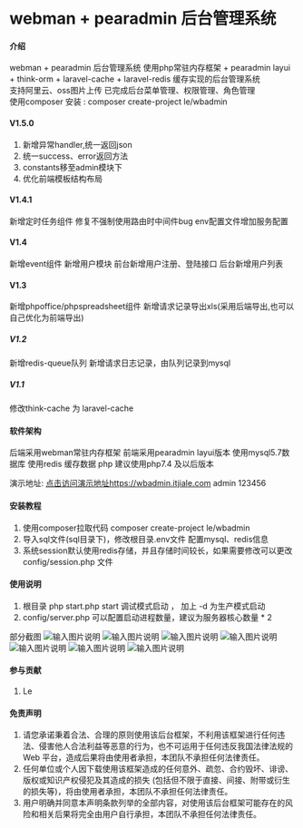 # webman + pearadmin 后台管理系统

#### 介绍
webman + pearadmin 后台管理系统
使用php常驻内存框架 + pearadmin layui + think-orm + laravel-cache + laravel-redis 缓存实现的后台管理系统<br/>
支持阿里云、oss图片上传
已完成后台菜单管理、权限管理、角色管理
<br/>
使用composer 安装 : composer create-project le/wbadmin

####  V1.5.0
1. 新增异常handler,统一返回json
2. 统一success、error返回方法
3. constants移至admin模块下
4. 优化前端模板结构布局

####  V1.4.1
新增定时任务组件
修复不强制使用路由时中间件bug
env配置文件增加服务配置

####  V1.4
新增event组件
新增用户模块
前台新增用户注册、登陆接口
后台新增用户列表

####  V1.3
新增phpoffice/phpspreadsheet组件
新增请求记录导出xls(采用后端导出,也可以自己优化为前端导出)


##### V1.2
新增redis-queue队列
新增请求日志记录，由队列记录到mysql

##### V1.1
修改think-cache 为 laravel-cache


#### 软件架构
后端采用webman常驻内存框架
前端采用pearadmin layui版本
使用mysql5.7数据库
使用redis 缓存数据
php 建议使用php7.4 及以后版本

演示地址:
[点击访问演示地址https://wbadmin.itjiale.com](https://wbadmin.itjiale.com/admin)
admin
123456


#### 安装教程

1.  使用composer拉取代码 composer create-project le/wbadmin  
2.  导入sql文件(sql目录下)，修改根目录.env文件 配置mysql、redis信息
3.  系统session默认使用redis存储，并且存储时间较长，如果需要修改可以更改 config/session.php 文件

#### 使用说明

1.  根目录 php start.php start 调试模式启动 ， 加上 -d 为生产模式启动
2.  config/server.php 可以配置启动进程数量，建议为服务器核心数量 * 2

部分截图
![输入图片说明](https://foruda.gitee.com/images/1667264084231808647/1512e4d3_775530.png "屏幕截图")
![输入图片说明](https://foruda.gitee.com/images/1667264109444446081/95623ccb_775530.png "屏幕截图")
![输入图片说明](https://foruda.gitee.com/images/1667264119155116119/74aefcb7_775530.png "屏幕截图")
![输入图片说明](https://foruda.gitee.com/images/1667264126647705630/65bf4bea_775530.png "屏幕截图")
![输入图片说明](https://foruda.gitee.com/images/1667264138856851699/2851bbfd_775530.png "屏幕截图")
![输入图片说明](https://foruda.gitee.com/images/1667264154593931539/d4f0febd_775530.png "屏幕截图")
![输入图片说明](https://foruda.gitee.com/images/1667264161859469354/fb2b0778_775530.png "屏幕截图")


#### 参与贡献

1.  Le


#### 免责声明
1. 请您承诺秉着合法、合理的原则使用该后台框架，不利用该框架进行任何违法、侵害他人合法利益等恶意的行为，也不可运用于任何违反我国法律法规的 Web 平台，造成后果将由使用者承担，本团队不承担任何法律责任。
2. 任何单位或个人因下载使用该框架造成的任何意外、疏忽、合约毁坏、诽谤、版权或知识产权侵犯及其造成的损失 (包括但不限于直接、间接、附带或衍生的损失等)，将由使用者承担，本团队不承担任何法律责任。
3. 用户明确并同意本声明条款列举的全部内容，对使用该后台框架可能存在的风险和相关后果将完全由用户自行承担，本团队不承担任何法律责任。

